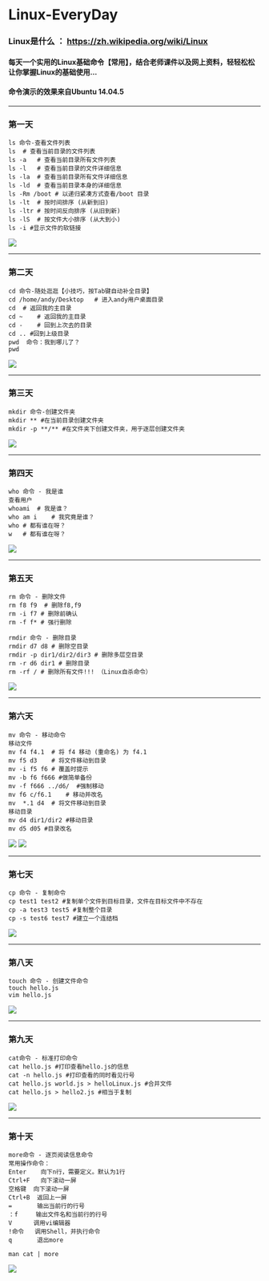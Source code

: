 # Linux-EveryDay
### Linux是什么 ： <https://zh.wikipedia.org/wiki/Linux>
#### 每天一个实用的Linux基础命令【常用】，结合老师课件以及网上资料，轻轻松松让你掌握Linux的基础使用...
#### 命令演示的效果来自**Ubuntu 14.04.5**
***
### 第一天
```
ls 命令-查看文件列表
ls	# 查看当前目录的文件列表
ls -a	# 查看当前目录所有文件列表
ls -l	# 查看当前目录的文件详细信息   
ls -la	# 查看当前目录所有文件详细信息 
ls -ld	# 查看当前目录本身的详细信息   
ls -Rm /boot # 以递归紧凑方式查看/boot 目录 
ls -lt	# 按时间排序 (从新到旧)
ls -ltr	# 按时间反向排序 (从旧到新)
ls -lS	# 按文件大小排序 (从大到小)
ls -i #显示文件的软链接
```
![](http://or30iz1wj.bkt.clouddn.com/ls.gif)
***
### 第二天
```
cd 命令-随处逛逛【小技巧，按Tab键自动补全目录】
cd /home/andy/Desktop	# 进入andy用户桌面目录
cd	# 返回我的主目录
cd ~	# 返回我的主目录
cd -	# 回到上次去的目录
cd .. #回到上级目录
pwd  命令：我到哪儿了？
pwd
```
![](http://or30iz1wj.bkt.clouddn.com/cdok.jpg)
***
### 第三天
```
mkdir 命令-创建文件夹
mkdir ** #在当前目录创建文件夹
mkdir -p **/** #在文件夹下创建文件夹，用于逐层创建文件夹
```
![](http://or30iz1wj.bkt.clouddn.com/mkdir.jpg)
***
### 第四天
```
who 命令 - 我是谁
查看用户
whoami	# 我是谁？  
who am i	# 我究竟是谁？ 
who	# 都有谁在呀？
w	# 都有谁在呀？
```
![](http://or30iz1wj.bkt.clouddn.com/whoami.jpg)
***
### 第五天
```
rm 命令 - 删除文件
rm f8 f9  # 删除f8,f9
rm -i f7 # 删除前确认
rm -f f* # 强行删除
```
```
rmdir 命令 - 删除目录
rmdir d7 d8 # 删除空目录
rmdir -p dir1/dir2/dir3 # 删除多层空目录
rm -r d6 dir1 # 删除目录
rm -rf / # 删除所有文件!!! （Linux自杀命令）
```
![](http://or30iz1wj.bkt.clouddn.com/rmdir.jpg)
***
### 第六天
```
mv 命令 - 移动命令
移动文件
mv f4 f4.1	# 将 f4 移动 (重命名) 为 f4.1
mv f5 d3	# 将文件移动到目录
mv -i f5 f6	# 覆盖时提示
mv -b f6 f666 #做简单备份
mv -f f666 ../d6/  #强制移动
mv f6 c/f6.1	# 移动并改名
mv	*.1 d4	# 将文件移动到目录
移动目录
mv d4 dir1/dir2 #移动目录
mv d5 d05 #目录改名
```
![](http://or30iz1wj.bkt.clouddn.com/6a1.jpg)
![](http://or30iz1wj.bkt.clouddn.com/66aa6.jpg)
***
### 第七天
```
cp 命令 - 复制命令
cp test1 test2 #复制单个文件到目标目录，文件在目标文件中不存在
cp -a test3 test5 #复制整个目录
cp -s test6 test7 #建立一个连结档
```
![](http://or30iz1wj.bkt.clouddn.com/Cp61.jpg)
***
### 第八天
```
touch 命令 - 创建文件命令
touch hello.js
vim hello.js
```
![](http://or30iz1wj.bkt.clouddn.com/touch61.jpg)
***
### 第九天
```
cat命令 - 标准打印命令
cat hello.js #打印查看hello.js的信息
cat -n hello.js #打印查看的同时看见行号
cat hello.js world.js > helloLinux.js #合并文件
cat hello.js > hello2.js #相当于复制
```
![](http://or30iz1wj.bkt.clouddn.com/cat61.jpg)
***
### 第十天
```
more命令 - 逐页阅读信息命令
常用操作命令：
Enter    向下n行，需要定义。默认为1行
Ctrl+F   向下滚动一屏
空格键  向下滚动一屏
Ctrl+B  返回上一屏
=       输出当前行的行号
：f     输出文件名和当前行的行号
V      调用vi编辑器
!命令   调用Shell，并执行命令 
q       退出more

man cat | more
```
![](http://or30iz1wj.bkt.clouddn.com/more61.jpg)




